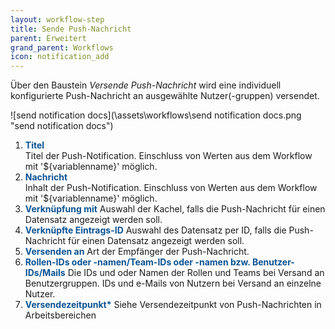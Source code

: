 ```yaml
---
layout: workflow-step
title: Sende Push-Nachricht
parent: Erweitert
grand_parent: Workflows
icon: notification_add
---
```


Über den Baustein _Versende Push-Nachricht_ wird eine individuell konfigurierte Push-Nachricht an ausgewählte Nutzer(-gruppen) versendet.

![send notification docs](\assets\workflows\send notification docs.png "send notification docs")

1. <span style="color:#0b5394">**Titel**</span>  
   Titel der Push-Notification. Einschluss von Werten aus dem Workflow mit '${variablenname}' möglich.
2. <span style="color:#0b5394">**Nachricht**</span>  
   Inhalt der Push-Notification. Einschluss von Werten aus dem Workflow mit '${variablenname}' möglich.
3. <span style="color:#0b5394">**Verknüpfung mit**</span>
   Auswahl der Kachel, falls die Push-Nachricht für einen Datensatz angezeigt werden soll.
4. <span style="color:#0b5394">**Verknüpfte Eintrags-ID**</span>
   Auswahl des Datensatz per ID, falls die Push-Nachricht für einen Datensatz angezeigt werden soll.
5. <span style="color:#0b5394">**Versenden an**</span>
   Art der Empfänger der Push-Nachricht.
6. <span style="color:#0b5394">**Rollen-IDs oder -namen/Team-IDs oder -namen bzw. Benutzer-IDs/Mails**</span>
   Die IDs und oder Namen der Rollen und Teams bei Versand an Benutzergruppen.
   IDs und e-Mails von Nutzern bei Versand an einzelne Nutzer.
7. <span style="color:#0b5394">**Versendezeitpunkt\***</span>
   Siehe Versendezeitpunkt von Push-Nachrichten in Arbeitsbereichen

